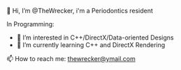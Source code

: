 👋 Hi, I’m @TheWrecker, i'm a Periodontics resident

In Programming:
- 👀 I’m interested in C++/DirectX/Data-oriented Designs
- 🌱 I’m currently learning C++ and DirectX Rendering


📫 How to reach me: thewrecker@ymail.com

<!---
TheWrecker/TheWrecker is a ✨ special ✨ repository because its `README.md` (this file) appears on your GitHub profile.
You can click the Preview link to take a look at your changes.
--->
